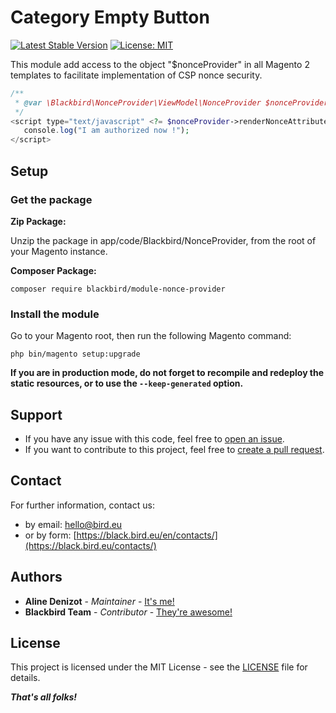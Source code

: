# Category Empty Button

[![Latest Stable Version](https://img.shields.io/packagist/v/blackbird/module-nonce-provider.svg?style=flat-square)](https://packagist.org/packages/blackbird/module-nonce-provider)
[![License: MIT](https://img.shields.io/github/license/blackbird-agency/module-nonce-provider.svg?style=flat-square)](./LICENSE)

This module add access to the object "$nonceProvider" in all Magento 2 templates to facilitate implementation of CSP nonce security.

```php
/**
 * @var \Blackbird\NonceProvider\ViewModel\NonceProvider $nonceProvider
 */
<script type="text/javascript" <?= $nonceProvider->renderNonceAttribute() ?> >
   console.log("I am authorized now !");
</script>
```

## Setup

### Get the package

**Zip Package:**

Unzip the package in app/code/Blackbird/NonceProvider, from the root of your Magento instance.

**Composer Package:**

```
composer require blackbird/module-nonce-provider
```

### Install the module

Go to your Magento root, then run the following Magento command:

```
php bin/magento setup:upgrade
```

**If you are in production mode, do not forget to recompile and redeploy the static resources, or to use the `--keep-generated` option.**

## Support

- If you have any issue with this code, feel free to [open an issue](https://github.com/blackbird-agency/module-nonce-provider/issues/new).
- If you want to contribute to this project, feel free to [create a pull request](https://github.com/blackbird-agency/module-nonce-provider/compare).

## Contact

For further information, contact us:

- by email: hello@bird.eu
- or by form: [https://black.bird.eu/en/contacts/](https://black.bird.eu/contacts/)

## Authors

- **Aline Denizot** - *Maintainer* - [It's me!](https://github.com/AlineBird)
- **Blackbird Team** - *Contributor* - [They're awesome!](https://github.com/blackbird-agency)

## License

This project is licensed under the MIT License - see the [LICENSE](LICENSE) file for details.

***That's all folks!***
